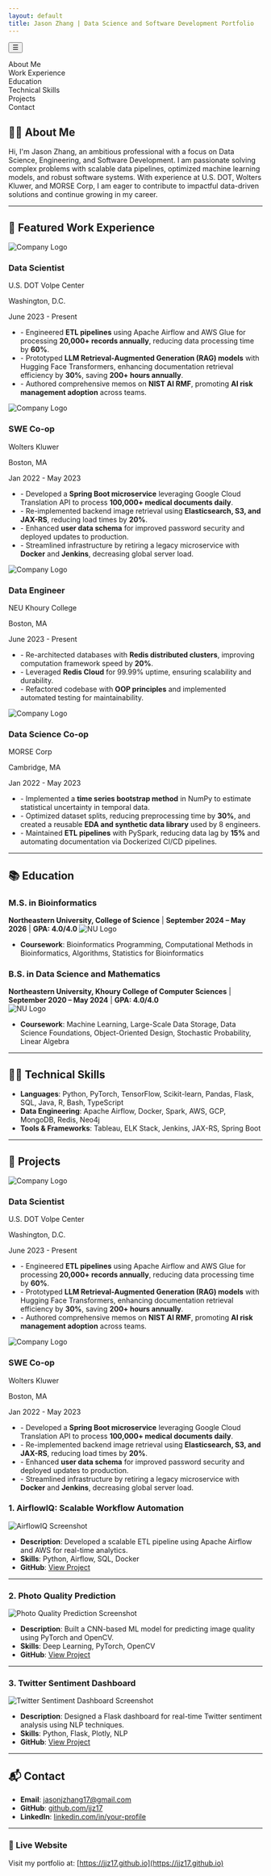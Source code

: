 ```yaml
---
layout: default
title: Jason Zhang | Data Science and Software Development Portfolio
---
```


<!-- Toggle Button -->
<button id="toc-toggle" class="toc-toggle-btn">☰</button>

<!-- TOC Container -->
<div class="toc-container hidden" id="toc">
    <ul>
        <li><a href="#about">About Me</a></li>
        <li><a href="#work-experience">Work Experience</a></li>
        <li><a href="#education">Education</a></li>
        <li><a href="#technical-skills">Technical Skills</a></li>
        <li><a href="#projects">Projects</a></li>
        <!-- <li><a href="#blog">Blog</a></li> -->
        <li><a href="#contact">Contact</a></li>
    </ul>
</div>

## <a id="about"></a>👨‍💻 About Me

<!-- ![Profile Picture](assets/images/profile.jpg) -->

Hi, I'm Jason Zhang, an ambitious professional with a focus on Data Science, Engineering, and Software Development. I am passionate solving complex problems with scalable data pipelines, optimized machine learning models, and robust software systems. With experience at U.S. DOT, Wolters Kluwer, and MORSE Corp, I am eager to contribute to impactful data-driven solutions and continue growing in my career.

---

## <a id="work-experience"></a>💼 Featured Work Experience

<div class="work-container">
 <div class="work-card" onclick="toggleCard(this)">
    <div class="card-front">
      <img src="assets/images/usdot.jpg" alt="Company Logo" class="company-logo">
      <h3>Data Scientist</h3>
      <p>U.S. DOT Volpe Center</p>
      <p class="location">Washington, D.C.</p>
      <p class="time">June 2023 - Present</p>
    </div>
    <div class="card-back">
    <ul>
        <li>- Engineered <strong>ETL pipelines</strong> using Apache Airflow and AWS Glue for processing <strong>20,000+ records annually</strong>, reducing data processing time by <strong>60%</strong>.</li>
        <li>- Prototyped <strong>LLM Retrieval-Augmented Generation (RAG) models</strong> with Hugging Face Transformers, enhancing documentation retrieval efficiency by <strong>30%</strong>, saving <strong>200+ hours annually</strong>.</li>
        <li>- Authored comprehensive memos on <strong>NIST AI RMF</strong>, promoting <strong>AI risk management adoption</strong> across teams.</li>
    </ul>
    </div>
  </div>
  
  <div class="work-card" onclick="toggleCard(this)">
    <div class="card-front">
      <img src="assets/images/wolters.jpg" alt="Company Logo" class="company-logo">
      <h3>SWE Co-op</h3>
      <p>Wolters Kluwer</p>
      <p class="location">Boston, MA</p>
      <p class="time">Jan 2022 - May 2023</p>
    </div>
    <div class="card-back">
        <ul>
            <li>- Developed a <strong>Spring Boot microservice</strong> leveraging Google Cloud Translation API to process <strong>100,000+ medical documents daily</strong>.</li>
            <li>- Re-implemented backend image retrieval using <strong>Elasticsearch, S3, and JAX-RS</strong>, reducing load times by <strong>20%</strong>.</li>
            <li>- Enhanced <strong>user data schema</strong> for improved password security and deployed updates to production.</li>
            <li>- Streamlined infrastructure by retiring a legacy microservice with <strong>Docker</strong> and <strong>Jenkins</strong>, decreasing global server load.</li>
        </ul>
    </div>
  </div>

   <div class="work-card" onclick="toggleCard(this)">
    <div class="card-front">
      <img src="assets/images/nu.jpg" alt="Company Logo" class="company-logo">
      <h3>Data Engineer</h3>
      <p>NEU Khoury College</p>
      <p class="location">Boston, MA</p>
      <p class="time">June 2023 - Present</p>
    </div>
    <div class="card-back">
    <ul>
        <li>- Re-architected databases with <strong>Redis distributed clusters</strong>, improving computation framework speed by <strong>20%</strong>.</li>
        <li>- Leveraged <strong>Redis Cloud</strong> for 99.99% uptime, ensuring scalability and durability.</li>
        <li>- Refactored codebase with <strong>OOP principles</strong> and implemented automated testing for maintainability.</li>
    </ul>
    </div>
  </div>
  
  <div class="work-card" onclick="toggleCard(this)">
    <div class="card-front">
      <img src="assets/images/morse.jpg" alt="Company Logo" class="company-logo">
      <h3>Data Science Co-op</h3>
      <p>MORSE Corp</p>
      <p class="location">Cambridge, MA</p>
      <p class="time">Jan 2022 - May 2023</p>
    </div>
    <div class="card-back">
    <ul>
        <li>- Implemented a <strong>time series bootstrap method</strong> in NumPy to estimate statistical uncertainty in temporal data.</li>
        <li>- Optimized dataset splits, reducing preprocessing time by <strong>30%</strong>, and created a reusable <strong>EDA and synthetic data library</strong> used by 8 engineers.</li>
        <li>- Maintained <strong>ETL pipelines</strong> with PySpark, reducing data lag by <strong>15%</strong> and automating documentation via Dockerized CI/CD pipelines.</li>
    </ul>
    </div>
  </div>
</div>

 

---

## <a id="education"></a>📚 Education

### **M.S. in Bioinformatics**  
**Northeastern University, College of Science** | **September 2024 – May 2026** | **GPA: 4.0/4.0**
![NU Logo](assets/images/small_nu.png)
- **Coursework**: Bioinformatics Programming, Computational Methods in Bioinformatics, Algorithms, Statistics for Bioinformatics  

### **B.S. in Data Science and Mathematics**  
**Northeastern University, Khoury College of Computer Sciences** | **September 2020 – May 2024** | **GPA: 4.0/4.0**  
![NU Logo](assets/images/small_nu.png)
- **Coursework**: Machine Learning, Large-Scale Data Storage, Data Science Foundations, Object-Oriented Design, Stochastic Probability, Linear Algebra  

---

## <a id="technical-skills"></a>👩‍💻 Technical Skills

- **Languages**: Python, PyTorch, TensorFlow, Scikit-learn, Pandas, Flask, SQL, Java, R, Bash, TypeScript  
- **Data Engineering**: Apache Airflow, Docker, Spark, AWS, GCP, MongoDB, Redis, Neo4j  
- **Tools & Frameworks**: Tableau, ELK Stack, Jenkins, JAX-RS, Spring Boot  

---

## <a id="projects"></a>🚀 Projects

<div class="work-container">
 <div class="work-card" onclick="toggleCard(this)">
    <div class="card-front">
      <img src="assets/images/usdot.jpg" alt="Company Logo" class="company-logo">
      <h3>Data Scientist</h3>
      <p>U.S. DOT Volpe Center</p>
      <p class="location">Washington, D.C.</p>
      <p class="time">June 2023 - Present</p>
    </div>
    <div class="card-back">
    <ul>
        <li>- Engineered <strong>ETL pipelines</strong> using Apache Airflow and AWS Glue for processing <strong>20,000+ records annually</strong>, reducing data processing time by <strong>60%</strong>.</li>
        <li>- Prototyped <strong>LLM Retrieval-Augmented Generation (RAG) models</strong> with Hugging Face Transformers, enhancing documentation retrieval efficiency by <strong>30%</strong>, saving <strong>200+ hours annually</strong>.</li>
        <li>- Authored comprehensive memos on <strong>NIST AI RMF</strong>, promoting <strong>AI risk management adoption</strong> across teams.</li>
    </ul>
    </div>
  </div>
  
  <div class="work-card" onclick="toggleCard(this)">
    <div class="card-front">
      <img src="assets/images/wolters.jpg" alt="Company Logo" class="company-logo">
      <h3>SWE Co-op</h3>
      <p>Wolters Kluwer</p>
      <p class="location">Boston, MA</p>
      <p class="time">Jan 2022 - May 2023</p>
    </div>
    <div class="card-back">
        <ul>
            <li>- Developed a <strong>Spring Boot microservice</strong> leveraging Google Cloud Translation API to process <strong>100,000+ medical documents daily</strong>.</li>
            <li>- Re-implemented backend image retrieval using <strong>Elasticsearch, S3, and JAX-RS</strong>, reducing load times by <strong>20%</strong>.</li>
            <li>- Enhanced <strong>user data schema</strong> for improved password security and deployed updates to production.</li>
            <li>- Streamlined infrastructure by retiring a legacy microservice with <strong>Docker</strong> and <strong>Jenkins</strong>, decreasing global server load.</li>
        </ul>
    </div>
  </div>
</div>

### **1. AirflowIQ: Scalable Workflow Automation**  
![AirflowIQ Screenshot](assets/images/airflowiq_screenshot.jpg)  <!-- Replace with your project screenshot -->
- **Description**: Developed a scalable ETL pipeline using Apache Airflow and AWS for real-time analytics.  
- **Skills**: Python, Airflow, SQL, Docker  
- **GitHub**: [View Project](https://github.com/jjz17/AirflowIQ)  

---

### **2. Photo Quality Prediction**  
![Photo Quality Prediction Screenshot](assets/images/photo_quality_screenshot.jpg)  <!-- Replace with your project screenshot -->
- **Description**: Built a CNN-based ML model for predicting image quality using PyTorch and OpenCV.  
- **Skills**: Deep Learning, PyTorch, OpenCV  
- **GitHub**: [View Project](https://github.com/jjz17/photo-quality-prediction)  

---

### **3. Twitter Sentiment Dashboard**  
![Twitter Sentiment Dashboard Screenshot](assets/images/twitter_dashboard_screenshot.jpg)  <!-- Replace with your project screenshot -->
- **Description**: Designed a Flask dashboard for real-time Twitter sentiment analysis using NLP techniques.  
- **Skills**: Python, Flask, Plotly, NLP  
- **GitHub**: [View Project](https://github.com/jjz17/twitter-dashboard)  

---

## <a id="contact"></a>📬 Contact

- **Email**: [jasonjzhang17@gmail.com](mailto:jasonjzhang17@gmail.com)  
- **GitHub**: [github.com/jjz17](https://github.com/jjz17)  
- **LinkedIn**: [linkedin.com/in/your-profile](https://linkedin.com/in/your-profile)  

---

### 🔗 Live Website

Visit my portfolio at: [https://jjz17.github.io](https://jjz17.github.io)
